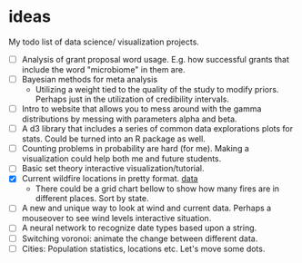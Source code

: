 # ideas
My todo list of data science/ visualization projects. 

- [ ] Analysis of grant proposal word usage. E.g. how successful grants that include the word "microbiome" in them are. 
- [ ] Bayesian methods for meta analysis
  - Utilizing a weight tied to the quality of the study to modify priors. Perhaps just in the utilization of credibility intervals. 
- [ ] Intro to website that allows you to mess around with the gamma distributions by messing with parameters alpha and beta. 
- [ ] A d3 library that includes a series of common data explorations plots for stats. Could be turned into an R package as well.
- [ ] Counting problems in probability are hard (for me). Making a visualization could help both me and future students.
- [ ] Basic set theory interactive visualization/tutorial. 
- [x] Current wildfire locations in pretty format. [data](https://earthdata.nasa.gov/earth-observation-data/near-real-time/firms/active-fire-data)
  - There could be a grid chart bellow to show how many fires are in different places. Sort by state. 
- [ ] A new and unique way to look at wind and current data. Perhaps a mouseover to see wind levels interactive situation. 
- [ ] A neural network to recognize date types based upon a string. 
- [ ] Switching voronoi: animate the change between different data. 
- [ ] Cities: Population statistics, locations etc. Let's move some dots. 
